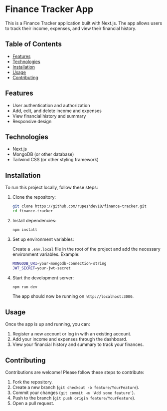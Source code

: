 # Finance Tracker App

This is a Finance Tracker application built with Next.js. The app allows users to track their income, expenses, and view their financial history.

## Table of Contents

- [Features](#features)
- [Technologies](#technologies)
- [Installation](#installation)
- [Usage](#usage)
- [Contributing](#contributing)

## Features

- User authentication and authorization
- Add, edit, and delete income and expenses
- View financial history and summary
- Responsive design

## Technologies

- Next.js
- MongoDB (or other database)
- Tailwind CSS (or other styling framework)

## Installation

To run this project locally, follow these steps:

1. Clone the repository:

   ```sh
   git clone https://github.com/rupeshdev18/finance-tracker.git
   cd finance-tracker
   ```

2. Install dependencies:

   ```sh
   npm install
   ```

3. Set up environment variables:

   Create a `.env.local` file in the root of the project and add the necessary environment variables. Example:

   ```sh
   MONGODB_URI=your-mongodb-connection-string
   JWT_SECRET=your-jwt-secret
   ```

4. Start the development server:

   ```sh
   npm run dev
   ```

   The app should now be running on `http://localhost:3000`.

## Usage

Once the app is up and running, you can:

1. Register a new account or log in with an existing account.
2. Add your income and expenses through the dashboard.
3. View your financial history and summary to track your finances.

## Contributing

Contributions are welcome! Please follow these steps to contribute:

1. Fork the repository.
2. Create a new branch (`git checkout -b feature/YourFeature`).
3. Commit your changes (`git commit -m 'Add some feature'`).
4. Push to the branch (`git push origin feature/YourFeature`).
5. Open a pull request.
